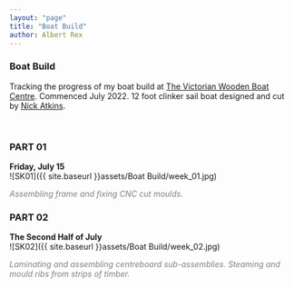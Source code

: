 ```yaml
---
layout: "page"
title: "Boat Build"
author: Albert Rex
---
```


### Boat Build

Tracking the progress of my boat build at [The Victorian Wooden Boat Centre](https://www.woodenboatcentre.com.au/). Commenced July 2022. 12 foot clinker sail boat designed and cut by [Nick Atkins](https://www.instagram.com/nick_atkins_boatbuilder/?hl=en).

<br />

### PART 01
**Friday, July 15**
<br />
![SK01]({{ site.baseurl }}assets/Boat Build/week_01.jpg)

<span style="color:grey">*Assembling frame and fixing CNC cut moulds.*</span>
<br />

### PART 02

**The Second Half of July**
<br />
![SK02]({{ site.baseurl }}assets/Boat Build/week_02.jpg)

<span style="color:grey">*Laminating and assembling centreboard sub-assemblies. Steaming and mould ribs from strips of timber.*</span>
<br />

